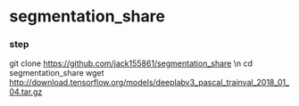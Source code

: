 # segmentation_share

### step 
git clone https://github.com/jack155861/segmentation_share \n
cd segmentation_share
wget http://download.tensorflow.org/models/deeplabv3_pascal_trainval_2018_01_04.tar.gz
